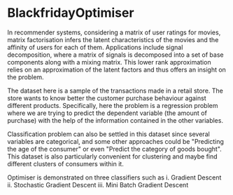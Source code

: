 # BlackfridayOptimiser

In recommender systems, considering a matrix of user ratings for movies, matrix factorisation infers the latent characteristics of the movies and the affinity of users for each of them. Applications include signal decomposition, where a matrix of signals is decomposed into a set of base components along with a mixing matrix. This lower rank approximation relies on an approximation of the latent factors and thus offers an insight on the problem.

The dataset here is a sample of the transactions made in a retail store. The store wants to know better the customer purchase behaviour against different products. Specifically, here the problem is a regression problem where we are trying to predict the dependent variable (the amount of purchase) with the help of the information contained in the other variables.

Classification problem can also be settled in this dataset since several variables are categorical, and some other approaches could be "Predicting the age of the consumer" or even "Predict the category of goods bought". This dataset is also particularly convenient for clustering and maybe find different clusters of consumers within it.

Optimiser is demonstrated on three classifiers such as
            i. Gradient Descent
           ii. Stochastic Gradient Descent
          iii. Mini Batch Gradient Descent 
